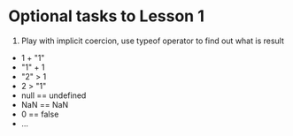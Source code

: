 # Optional tasks to Lesson 1

1) Play with implicit coercion, use typeof operator to find out what is result
  * 1 + "1"
  * "1" + 1
  * "2" > 1
  * 2 > "1"
  * null == undefined
  * NaN == NaN
  * 0 == false
  * ...
